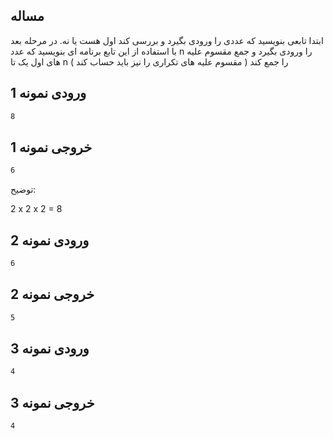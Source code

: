 ## مساله

ابتدا تابعی بنویسید که عددی را ورودی بگیرد و بررسی کند اول هست یا نه. در مرحله بعد با استفاده از این تابع برنامه ای بنویسید که عدد n را ورودی بگیرد و جمع مقسوم علیه های اول یک تا n را جمع کند ( مقسوم علیه های تکراری را نیز باید حساب کند )

## ورودی نمونه 1

```sh
8
```

## خروجی نمونه 1

```sh
6
```

توضیح:

2 x 2 x 2 = 8

## ورودی نمونه 2

```sh
6
```

## خروجی نمونه 2

```sh
5
```

## ورودی نمونه 3

```sh
4
```

## خروجی نمونه 3

```sh
4
```
